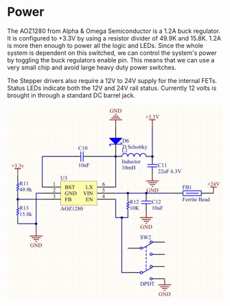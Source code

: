 Power
====

The AOZ1280 from  Alpha \& Omega Semiconductor is a 1.2A buck regulator. It is configured to +3.3V by using a resistor divider of 49.9K and 15.8K. 1.2A is more then enough to power all the logic and LEDs. Since the whole system is dependent on this switched, we can control the system's power by toggling the buck regulators enable pin. This means that we can use a very small chip and avoid large heavy duty power switches.

The Stepper drivers also require a 12V to 24V supply for the internal FETs. Status LEDs indicate both the 12V and 24V rail status. Currently 12 volts is brought in through a standard DC barrel jack.

![Power circuit](power.png)
